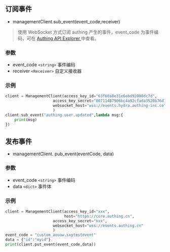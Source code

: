 ## 订阅事件
- managementClient.sub_event(event_code,receiver)
> 使用 WebSocket 方式订阅 authing 产生的事件，event_code 为事件编码，可在 [Authing API Explorer
](https://api-explorer.authing.cn/) 中查看。

### 参数
- event_code `<string>`  事件编码
- receiver `<Receiver>` 自定义接收器

### 示例
```python
client = ManagementClient(access_key_id="63f60a8e31e6ebd92080dc7d",
                     access_key_secret="00711487506bc4a92cfada3520b76d7f",
                     websocket_host="wss://events.hydra.authing-inc.co"
                     )
client.sub_event("authing.user.updated",lambda msg:{
    print(msg)
})
```

## 发布事件

- managementClient. pub_event(eventCode, data)


### 参数
- event_code `<string>`  事件编码
- data `<dict>` 事件体

### 示例
```python
client = ManagementClient(access_key_id="xxx",
                          host="https://core.authing.cn",
                     access_key_secret="xxx",
                     websocket_host="wss://events.authing.cn"
                     )
event_code = "custom_aouaw.sxytestevent"
data = {"id":"myid"}
print(client.put_event(event_code,data))
```
